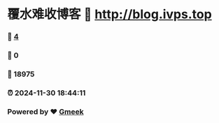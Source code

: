 # 覆水难收博客 :link: http://blog.ivps.top 
### :page_facing_up: [4](http://blog.ivps.top/tag.html) 
### :speech_balloon: 0 
### :hibiscus: 18975 
### :alarm_clock: 2024-11-30 18:44:11 
### Powered by :heart: [Gmeek](https://github.com/Meekdai/Gmeek)
